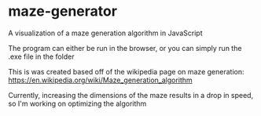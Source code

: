 # maze-generator
A visualization of a maze generation algorithm in JavaScript

The program can either be run in the browser, or you can simply run the .exe file in the folder

This is was created based off of the wikipedia page on maze generation:
https://en.wikipedia.org/wiki/Maze_generation_algorithm

Currently, increasing the dimensions of the maze results in a drop
in speed, so I'm working on optimizing the algorithm

